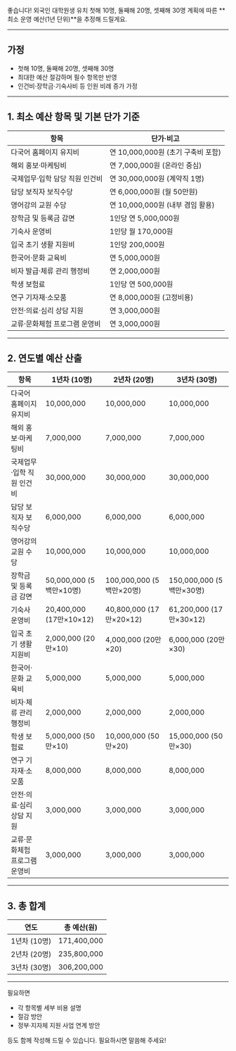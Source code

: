 좋습니다!
외국인 대학원생 유치 첫해 10명, 둘째해 20명, 셋째해 30명 계획에 따른
\*\*최소 운영 예산(1년 단위)\*\*을 추정해 드릴게요.

---

## 가정

* 첫해 10명, 둘째해 20명, 셋째해 30명
* 최대한 예산 절감하며 필수 항목만 반영
* 인건비·장학금·기숙사비 등 인원 비례 증가 가정

---

## 1. 최소 예산 항목 및 기본 단가 기준

| 항목                | 단가·비고                     |
| ----------------- | ------------------------- |
| 다국어 홈페이지 유지비      | 연 10,000,000원 (초기 구축비 포함) |
| 해외 홍보·마케팅비        | 연 7,000,000원 (온라인 중심)     |
| 국제업무·입학 담당 직원 인건비 | 연 30,000,000원 (계약직 1명)    |
| 담당 보직자 보직수당       | 연 6,000,000원 (월 50만원)     |
| 영어강의 교원 수당        | 연 10,000,000원 (내부 겸임 활용)  |
| 장학금 및 등록금 감면      | 1인당 연 5,000,000원          |
| 기숙사 운영비           | 1인당 월 170,000원            |
| 입국 초기 생활 지원비      | 1인당 200,000원              |
| 한국어·문화 교육비        | 연 5,000,000원              |
| 비자 발급·체류 관리 행정비   | 연 2,000,000원              |
| 학생 보험료            | 1인당 연 500,000원            |
| 연구 기자재·소모품        | 연 8,000,000원 (고정비용)       |
| 안전·의료·심리 상담 지원    | 연 3,000,000원              |
| 교류·문화체험 프로그램 운영비  | 연 3,000,000원              |

---

## 2. 연도별 예산 산출

| 항목               | 1년차 (10명)              | 2년차 (20명)              | 3년차 (30명)              |
| ---------------- | ---------------------- | ---------------------- | ---------------------- |
| 다국어 홈페이지 유지비     | 10,000,000             | 10,000,000             | 10,000,000             |
| 해외 홍보·마케팅비       | 7,000,000              | 7,000,000              | 7,000,000              |
| 국제업무·입학 직원 인건비   | 30,000,000             | 30,000,000             | 30,000,000             |
| 담당 보직자 보직수당      | 6,000,000              | 6,000,000              | 6,000,000              |
| 영어강의 교원 수당       | 10,000,000             | 10,000,000             | 10,000,000             |
| 장학금 및 등록금 감면     | 50,000,000 (5백만×10명)   | 100,000,000 (5백만×20명)  | 150,000,000 (5백만×30명)  |
| 기숙사 운영비          | 20,400,000 (17만×10×12) | 40,800,000 (17만×20×12) | 61,200,000 (17만×30×12) |
| 입국 초기 생활 지원비     | 2,000,000 (20만×10)     | 4,000,000 (20만×20)     | 6,000,000 (20만×30)     |
| 한국어·문화 교육비       | 5,000,000              | 5,000,000              | 5,000,000              |
| 비자·체류 관리 행정비     | 2,000,000              | 2,000,000              | 2,000,000              |
| 학생 보험료           | 5,000,000 (50만×10)     | 10,000,000 (50만×20)    | 15,000,000 (50만×30)    |
| 연구 기자재·소모품       | 8,000,000              | 8,000,000              | 8,000,000              |
| 안전·의료·심리 상담 지원   | 3,000,000              | 3,000,000              | 3,000,000              |
| 교류·문화체험 프로그램 운영비 | 3,000,000              | 3,000,000              | 3,000,000              |

---

## 3. 총 합계

| 연도        | 총 예산(원)     |
| --------- | ----------- |
| 1년차 (10명) | 171,400,000 |
| 2년차 (20명) | 235,800,000 |
| 3년차 (30명) | 306,200,000 |

---

필요하면

* 각 항목별 세부 비용 설명
* 절감 방안
* 정부·지자체 지원 사업 연계 방안

등도 함께 작성해 드릴 수 있습니다.
필요하시면 말씀해 주세요!
